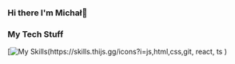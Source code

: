 ### Hi there I'm Michał👋

### My Tech Stuff
[![My Skills(https://skills.thijs.gg/icons?i=js,html,css,git, react, ts )](https://skills.thijs.gg)
<!--
**bajdster/bajdster** is a ✨ _special_ ✨ repository because its `README.md` (this file) appears on your GitHub profile.

Here are some ideas to get you started:

- 🔭 I’m currently working on ...
- 🌱 I’m currently learning ...
- 👯 I’m looking to collaborate on ...
- 🤔 I’m looking for help with ...
- 💬 Ask me about ...
- 📫 How to reach me: ...
- 😄 Pronouns: ...
- ⚡ Fun fact: ...
-->
